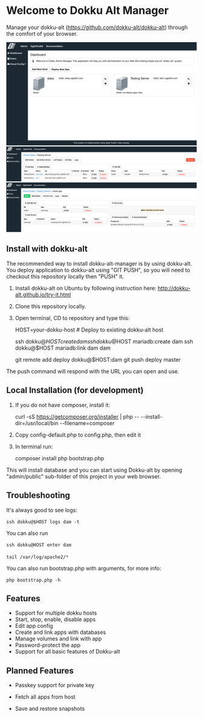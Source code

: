Welcome to Dokku Alt Manager
============================

Manage your dokku-alt (https://github.com/dokku-alt/dokku-alt) through
the comfort of your browser.

![Screenshot](/doc/screenshot.png)
![Screenshot](/doc/screenshot2.png)
![Screenshot](/doc/screenshot3.png)


Install with dokku-alt
----------------------

The recommended way to install dokku-alt-manager is by using dokku-alt. You
deploy application to dokku-alt using "GIT PUSH", so you will need to
checkout this repository locally then "PUSH" it.

1. Install dokku-alt on Ubuntu by following instruction here: http://dokku-alt.github.io/try-it.html

2. Clone this repository locally.

3. Open terminal, CD to repository and type this:

    HOST=your-dokku-host    # Deploy to existing dokku-alt host

    ssh dokku@$HOST create dam
    ssh dokku@$HOST mariadb:create dam
    ssh dokku@$HOST mariadb:link dam dam

    git remote add deploy dokku@$HOST:dam
    git push deploy master

The push command will respond with the URL you can open and use.

Local Installation (for development)
---------

1. If you do not have composer, install it:

    curl -sS https://getcomposer.org/installer | php -- --install-dir=/usr/local/bin --filename=composer

2. Copy config-default.php to config.php, then edit it

3. In terminal run:

    composer install
    php bootstrap.php

This will install database and you can start using Dokku-alt by opening
"admin/public" sub-folder of this project in your web browser.

Troubleshooting
----------------

It's always good to see logs:

    ssh dokku@$HOST logs dam -t

You can also run

    ssh dokku@HOST enter dam

    tail /var/log/apache2/*

You can also run bootstrap.php with arguments, for more info:

    php bootstrap.php -h


Features
--------

 - Support for multiple dokku hosts
 - Start, stop, enable, disable apps
 - Edit app config
 - Create and link apps with databases
 - Manage volumes and link with app
 - Password-protect the app
 - Support for all basic features of Dokku-alt

Planned Features
----------------

 - Passkey support for private key
 - Fetch all apps from host

 - Save and restore snapshots


